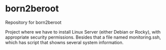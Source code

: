 # born2beroot
Repository for born2beroot

Project where we have to install Linux Server (either Debian or Rocky), with appropriate security permissions. Besides that a file named monitoring.ssh, which has script that showns several system information.
